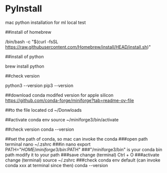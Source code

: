 # PyInstall

mac python installation for ml local test

##install of homebrew

/bin/bash -c "$(curl -fsSL https://raw.githubusercontent.com/Homebrew/install/HEAD/install.sh)"

##install of python

brew install python

##check version

python3 --version
pip3 --version

##download conda modifed version for apple silicon
https://github.com/conda-forge/miniforge?tab=readme-ov-file

##to the file located
cd ~/Donwloads

##activate conda env
source ~/miniforge3/bin/activate

##check version
conda --version

##set the path of conda, so mac can invoke the conda
###open path terminal
nano ~/.zshrc
###in nano 
export PATH="$HOME/miniforge3/bin:$PATH"    ###"/miniforge3/bin" is your conda bin path modify it to your path
###save change (terminal)
Ctrl + O
###activate change (terminal)
source ~/.zshrc
###check conda env default (can invoke conda xxx at terminal since then)
conda --version



